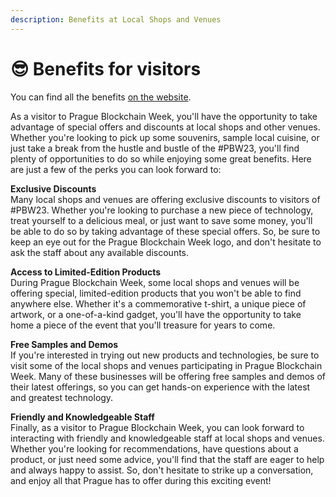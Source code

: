 ```yaml
---
description: Benefits at Local Shops and Venues
---
```


# 😎 Benefits for visitors

You can find all the benefits [on the website](https://explore.prgblockweek.com/23/benefits).

As a visitor to Prague Blockchain Week, you'll have the opportunity to take advantage of special offers and discounts at local shops and other venues. Whether you're looking to pick up some souvenirs, sample local cuisine, or just take a break from the hustle and bustle of the #PBW23, you'll find plenty of opportunities to do so while enjoying some great benefits. Here are just a few of the perks you can look forward to:

**Exclusive Discounts**\
Many local shops and venues are offering exclusive discounts to visitors of #PBW23. Whether you're looking to purchase a new piece of technology, treat yourself to a delicious meal, or just want to save some money, you'll be able to do so by taking advantage of these special offers. So, be sure to keep an eye out for the Prague Blockchain Week logo, and don't hesitate to ask the staff about any available discounts.

**Access to Limited-Edition Products**\
During Prague Blockchain Week, some local shops and venues will be offering special, limited-edition products that you won't be able to find anywhere else. Whether it's a commemorative t-shirt, a unique piece of artwork, or a one-of-a-kind gadget, you'll have the opportunity to take home a piece of the event that you'll treasure for years to come.

**Free Samples and Demos**\
If you're interested in trying out new products and technologies, be sure to visit some of the local shops and venues participating in Prague Blockchain Week. Many of these businesses will be offering free samples and demos of their latest offerings, so you can get hands-on experience with the latest and greatest technology.

**Friendly and Knowledgeable Staff**\
Finally, as a visitor to Prague Blockchain Week, you can look forward to interacting with friendly and knowledgeable staff at local shops and venues. Whether you're looking for recommendations, have questions about a product, or just need some advice, you'll find that the staff are eager to help and always happy to assist. So, don't hesitate to strike up a conversation, and enjoy all that Prague has to offer during this exciting event!

